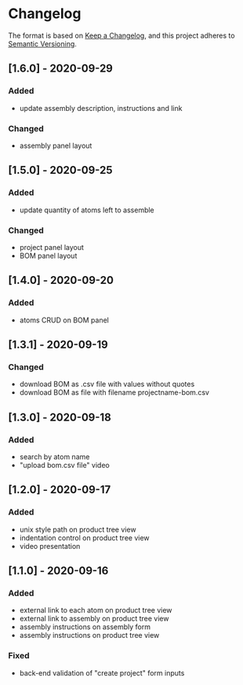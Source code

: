 # Changelog

The format is based on [Keep a Changelog](https://keepachangelog.com/en/1.0.0/),
and this project adheres to [Semantic Versioning](https://semver.org/spec/v2.0.0.html).

## [1.6.0] - 2020-09-29
### Added
- update assembly description, instructions and link

### Changed
- assembly panel layout

## [1.5.0] - 2020-09-25
### Added
- update quantity of atoms left to assemble

### Changed
- project panel layout
- BOM panel layout

## [1.4.0] - 2020-09-20
### Added
- atoms CRUD on BOM panel

## [1.3.1] - 2020-09-19
### Changed
- download BOM as .csv file with values without quotes
- download BOM as file with filename projectname-bom.csv 

## [1.3.0] - 2020-09-18
### Added
- search by atom name
- "upload bom.csv file" video

## [1.2.0] - 2020-09-17
### Added
- unix style path on product tree view
- indentation control on product tree view
- video presentation

## [1.1.0] - 2020-09-16
### Added
- external link to each atom on product tree view
- external link to assembly on product tree view
- assembly instructions on assembly form
- assembly instructions on product tree view

### Fixed
- back-end validation of "create project" form inputs



 [//]: #  (
    Added for new features.
    Changed for changes in existing functionality.
    Deprecated for soon-to-be removed features.
    Removed for now removed features.
    Fixed for any bug fixes.
    Security in case of vulnerabilities.
    )
